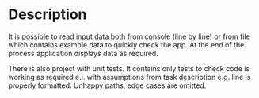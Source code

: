 
# Description
It is possible to read input data both from console (line by line) 
or from file which contains example data to quickly check the app.
At the end of the process application displays data as required.

There is also project with unit tests. It contains only tests to check 
code is working as required e.i. with assumptions from task description 
e.g. line is properly formatted. Unhappy paths, edge cases are omitted.